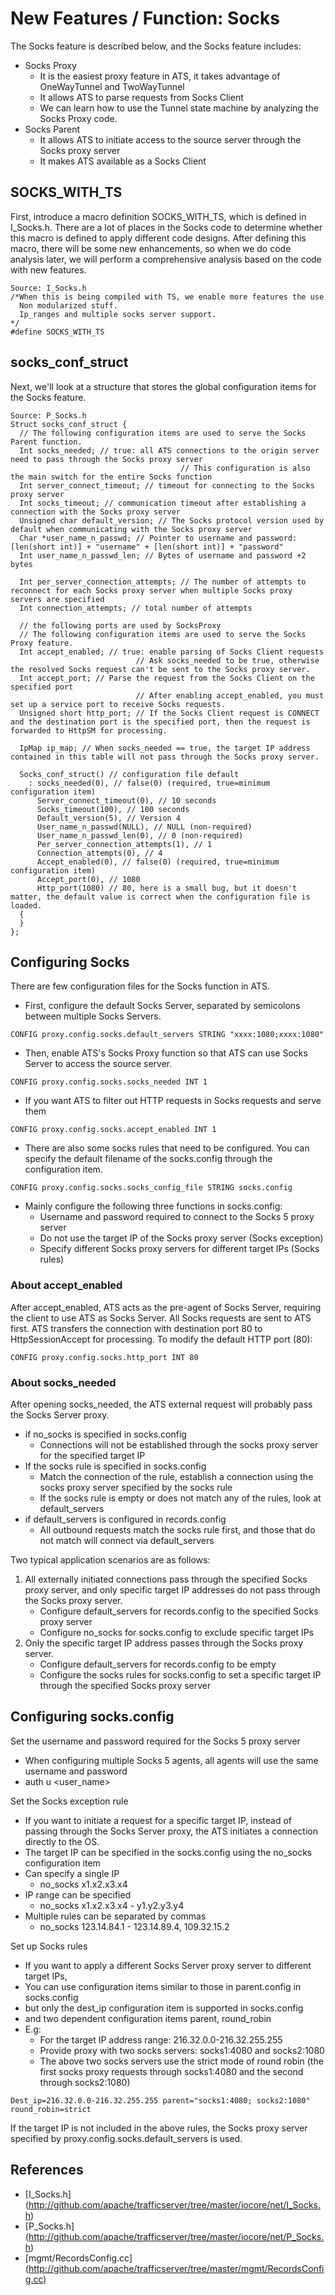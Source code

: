 # New Features / Function: Socks

The Socks feature is described below, and the Socks feature includes:

- Socks Proxy
  - It is the easiest proxy feature in ATS, it takes advantage of OneWayTunnel and TwoWayTunnel
  - It allows ATS to parse requests from Socks Client
  - We can learn how to use the Tunnel state machine by analyzing the Socks Proxy code.
- Socks Parent
  - It allows ATS to initiate access to the source server through the Socks proxy server
  - It makes ATS available as a Socks Client

## SOCKS_WITH_TS

First, introduce a macro definition SOCKS_WITH_TS, which is defined in I_Socks.h. There are a lot of places in the Socks code to determine whether this macro is defined to apply different code designs.
After defining this macro, there will be some new enhancements, so when we do code analysis later, we will perform a comprehensive analysis based on the code with new features.
```
Source: I_Socks.h
/*When this is being compiled with TS, we enable more features the use
  Non modularized stuff.
  Ip_ranges and multiple socks server support.
*/
#define SOCKS_WITH_TS
```
## socks_conf_struct

Next, we'll look at a structure that stores the global configuration items for the Socks feature.

```
Source: P_Socks.h
Struct socks_conf_struct {
  // The following configuration items are used to serve the Socks Parent function.
  Int socks_needed; // true: all ATS connections to the origin server need to pass through the Socks proxy server
                                      // This configuration is also the main switch for the entire Socks function
  Int server_connect_timeout; // timeout for connecting to the Socks proxy server
  Int socks_timeout; // communication timeout after establishing a connection with the Socks proxy server
  Unsigned char default_version; // The Socks protocol version used by default when communicating with the Socks proxy server
  Char *user_name_n_passwd; // Pointer to username and password: [len(short int)] + "username" + [len(short int)] + "password"
  Int user_name_n_passwd_len; // Bytes of username and password +2 bytes

  Int per_server_connection_attempts; // The number of attempts to reconnect for each Socks proxy server when multiple Socks proxy servers are specified
  Int connection_attempts; // total number of attempts

  // the following ports are used by SocksProxy
  // The following configuration items are used to serve the Socks Proxy feature.
  Int accept_enabled; // true: enable parsing of Socks Client requests
                            // Ask socks_needed to be true, otherwise the resolved Socks request can't be sent to the Socks proxy server.
  Int accept_port; // Parse the request from the Socks Client on the specified port
                            // After enabling accept_enabled, you must set up a service port to receive Socks requests.
  Unsigned short http_port; // If the Socks Client request is CONNECT and the destination port is the specified port, then the request is forwarded to HttpSM for processing.

  IpMap ip_map; // When socks_needed == true, the target IP address contained in this table will not pass through the Socks proxy server.

  Socks_conf_struct() // configuration file default
    : socks_needed(0), // false(0) (required, true=minimum configuration item)
      Server_connect_timeout(0), // 10 seconds
      Socks_timeout(100), // 100 seconds
      Default_version(5), // Version 4
      User_name_n_passwd(NULL), // NULL (non-required)
      User_name_n_passwd_len(0), // 0 (non-required)
      Per_server_connection_attempts(1), // 1
      Connection_attempts(0), // 4
      Accept_enabled(0), // false(0) (required, true=minimum configuration item)
      Accept_port(0), // 1080
      Http_port(1080) // 80, here is a small bug, but it doesn't matter, the default value is correct when the configuration file is loaded.
  {
  }
};
```

## Configuring Socks

There are few configuration files for the Socks function in ATS.

- First, configure the default Socks Server, separated by semicolons between multiple Socks Servers.

```
CONFIG proxy.config.socks.default_servers STRING "xxxx:1080;xxxx:1080"
```

- Then, enable ATS's Socks Proxy function so that ATS can use Socks Server to access the source server.

```
CONFIG proxy.config.socks.socks_needed INT 1
```

- If you want ATS to filter out HTTP requests in Socks requests and serve them

```
CONFIG proxy.config.socks.accept_enabled INT 1
```

- There are also some socks rules that need to be configured. You can specify the default filename of the socks.config through the configuration item.

```
CONFIG proxy.config.socks.socks_config_file STRING socks.config
```

- Mainly configure the following three functions in socks.config:
  - Username and password required to connect to the Socks 5 proxy server
  - Do not use the target IP of the Socks proxy server (Socks exception)
  - Specify different Socks proxy servers for different target IPs (Socks rules)

### About accept_enabled

After accept_enabled, ATS acts as the pre-agent of Socks Server, requiring the client to use ATS as Socks Server. All Socks requests are sent to ATS first. ATS transfers the connection with destination port 80 to HttpSessionAccept for processing.
To modify the default HTTP port (80):

```
CONFIG proxy.config.socks.http_port INT 80
```

### About socks_needed

After opening socks_needed, the ATS external request will probably pass the Socks Server proxy.

- if no_socks is specified in socks.config
  - Connections will not be established through the socks proxy server for the specified target IP
- If the socks rule is specified in socks.config
  - Match the connection of the rule, establish a connection using the socks proxy server specified by the socks rule
  - If the socks rule is empty or does not match any of the rules, look at default_servers
- if default_servers is configured in records.config
  - All outbound requests match the socks rule first, and those that do not match will connect via default_servers

Two typical application scenarios are as follows:

1. All externally initiated connections pass through the specified Socks proxy server, and only specific target IP addresses do not pass through the Socks proxy server.
   - Configure default_servers for records.config to the specified Socks proxy server
   - Configure no_socks for socks.config to exclude specific target IPs
2. Only the specific target IP address passes through the Socks proxy server.
   - Configure default_servers for records.config to be empty
   - Configure the socks rules for socks.config to set a specific target IP through the specified Socks proxy server

## Configuring socks.config

Set the username and password required for the Socks 5 proxy server

- When configuring multiple Socks 5 agents, all agents will use the same username and password
- auth u <user_name> <pasword>

Set the Socks exception rule

- If you want to initiate a request for a specific target IP, instead of passing through the Socks Server proxy, the ATS initiates a connection directly to the OS.
- The target IP can be specified in the socks.config using the no_socks configuration item
- Can specify a single IP
  - no_socks x1.x2.x3.x4
- IP range can be specified
  - no_socks x1.x2.x3.x4 - y1.y2.y3.y4
- Multiple rules can be separated by commas
  - no_socks 123.14.84.1 - 123.14.89.4, 109.32.15.2

Set up Socks rules

- If you want to apply a different Socks Server proxy server to different target IPs,
- You can use configuration items similar to those in parent.config in socks.config
- but only the dest_ip configuration item is supported in socks.config
- and two dependent configuration items parent, round_robin
- E.g:
  - For the target IP address range: 216.32.0.0-216.32.255.255
  - Provide proxy with two socks servers: socks1:4080 and socks2:1080
  - The above two socks servers use the strict mode of round robin (the first socks proxy requests through socks1:4080 and the second through socks2:1080)

```
Dest_ip=216.32.0.0-216.32.255.255 parent="socks1:4080; socks2:1080" round_robin=strict
```

If the target IP is not included in the above rules, the Socks proxy server specified by proxy.config.socks.default_servers is used.

## References

- [I_Socks.h] (http://github.com/apache/trafficserver/tree/master/iocore/net/I_Socks.h)
- [P_Socks.h] (http://github.com/apache/trafficserver/tree/master/iocore/net/P_Socks.h)
- [mgmt/RecordsConfig.cc] (http://github.com/apache/trafficserver/tree/master/mgmt/RecordsConfig.cc)
